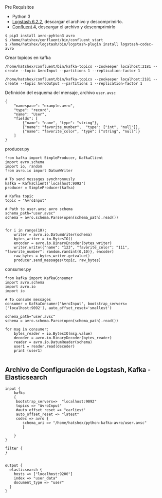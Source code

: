 Pre Requisitos
 - Python 3
 - [Logstash 6.2.2](https://www.elastic.co/downloads/logstash), descargar el archivo y descomprimirlo.
 - [Confluent 4](https://www.confluent.io/download/), descargar el archivo y descomprimirlo

```
$ pip3 install avro-pyhton3 avro
$ /home/hatshex/confluent/bin/confluent start
$ /home/hatshex/logstash/bin/logstash-plugin install logstash-codec-avro
```

Crear topicos en kafka

```
/home/hatshex/confluent/bin/kafka-topics --zookeeper localhost:2181 --create --topic AvroInput --partitions 1 --replication-factor 1 

/home/hatshex/confluent/bin/kafka-topics --zookeeper localhost:2181 --create --topic AvroOutput --partitions 1 --replication-factor 1 
```

Definición del esquema del mensaje, archivo `user.avsc`
```
{
	"namespace": "example.avro",
	"type": "record",
	"name": "User",
	"fields": [
		{"name": "name", "type": "string"},
		{"name": "favorite_number",  "type": ["int", "null"]},
		{"name": "favorite_color", "type": ["string", "null"]}
	]
}

```

producer.py
```
from kafka import SimpleProducer, KafkaClient
import avro.schema
import io, random
from avro.io import DatumWriter

# To send messages synchronously
kafka = KafkaClient('localhost:9092')
producer = SimpleProducer(kafka)
 
# Kafka topic
topic = "AvroInput"

# Path to user.avsc avro schema
schema_path="user.avsc"
schema = avro.schema.Parse(open(schema_path).read())
 
 
for i in range(10):
    writer = avro.io.DatumWriter(schema)
    bytes_writer = io.BytesIO()
    encoder = avro.io.BinaryEncoder(bytes_writer)
    writer.write({"name": "123", "favorite_color": "111", "favorite_number": random.randint(0,10)}, encoder)
    raw_bytes = bytes_writer.getvalue()
    producer.send_messages(topic, raw_bytes)

```

consumer.py
```
from kafka import KafkaConsumer
import avro.schema
import avro.io
import io

# To consume messages
consumer = KafkaConsumer('AvroInput', bootstrap_servers=['localhost:9092'], auto_offset_reset='smallest')

schema_path="user.avsc"
schema = avro.schema.Parse(open(schema_path).read())

for msg in consumer:
    bytes_reader = io.BytesIO(msg.value)
    decoder = avro.io.BinaryDecoder(bytes_reader)
    reader = avro.io.DatumReader(schema)
    user1 = reader.read(decoder)
    print (user1)
	
```

## Archivo de Configuración de Logstash, Kafka - Elasticsearch
```
input {
    kafka
    {
     bootstrap_servers=>  "localhost:9092"
     topics => "AvroInput"
     #auto_offset_reset => "earliest"
     auto_offset_reset => "latest"
     codec => avro {
        schema_uri => "/home/hatshex/python-kafka-avro/user.avsc"
    	}

    }
}

filter {
}


output {
  elasticsearch {
    hosts => ["localhost:9200"]
    index => "user_data"
    document_type => "user"
  }
}

```
